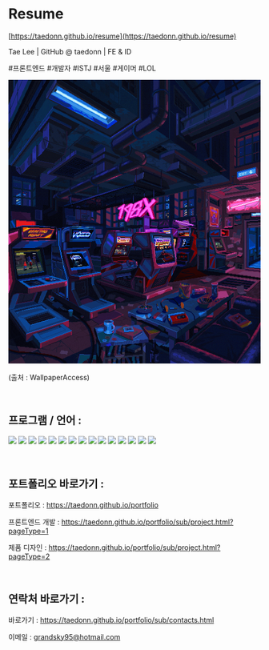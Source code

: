 # Resume

[https://taedonn.github.io/resume](https://taedonn.github.io/resume)

Tae Lee | GitHub @ taedonn | FE & ID

#프론트엔드 #개발자 #ISTJ #서울 #게이머 #LOL

![title_image](./src/img/pixel_art.gif)

(출처 : WallpaperAccess)

&nbsp;

## 프로그램 / 언어 :

<img src="https://img.shields.io/badge/html5-E34F26?style=for-the-badge&logo=html5&logoColor=white"> <img src="https://img.shields.io/badge/css3-1572B6?style=for-the-badge&logo=css3&logoColor=white"> <img src="https://img.shields.io/badge/sass-CC6699?style=for-the-badge&logo=sass&logoColor=white"> <img src="https://img.shields.io/badge/javascript-F7DF1E?style=for-the-badge&logo=javascript&logoColor=white"> <img src="https://img.shields.io/badge/jquery-0769AD?style=for-the-badge&logo=jquery&logoColor=white"> <img src="https://img.shields.io/badge/markdown-000000?style=for-the-badge&logo=markdown&logoColor=white"> <img src="https://img.shields.io/badge/three.js-000000?style=for-the-badge&logo=three.js&logoColor=white"> <img src="https://img.shields.io/badge/node.js-339933?style=for-the-badge&logo=node.js&logoColor=white"> <img src="https://img.shields.io/badge/react-61DAFB?style=for-the-badge&logo=react&logoColor=white"> <img src="https://img.shields.io/badge/json-000000?style=for-the-badge&logo=json&logoColor=white"> <img src="https://img.shields.io/badge/jekyll-CC0000?style=for-the-badge&logo=jekyll&logoColor=white"> <img src="https://img.shields.io/badge/git-F05032?style=for-the-badge&logo=git&logoColor=white"> <img src="https://img.shields.io/badge/github-181717?style=for-the-badge&logo=github&logoColor=white"> <img src="https://img.shields.io/badge/sourcetree-0052CC?style=for-the-badge&logo=sourcetree&logoColor=white"> <img src="https://img.shields.io/badge/visual studio code-007ACC?style=for-the-badge&logo=visualstudiocode&logoColor=white">

&nbsp;

## 포트폴리오 바로가기 :

포트폴리오 : https://taedonn.github.io/portfolio

프론트엔드 개발 : https://taedonn.github.io/portfolio/sub/project.html?pageType=1

제품 디자인 : https://taedonn.github.io/portfolio/sub/project.html?pageType=2

&nbsp;

## 연락처 바로가기 :

바로가기 : https://taedonn.github.io/portfolio/sub/contacts.html

이메일 : grandsky95@hotmail.com